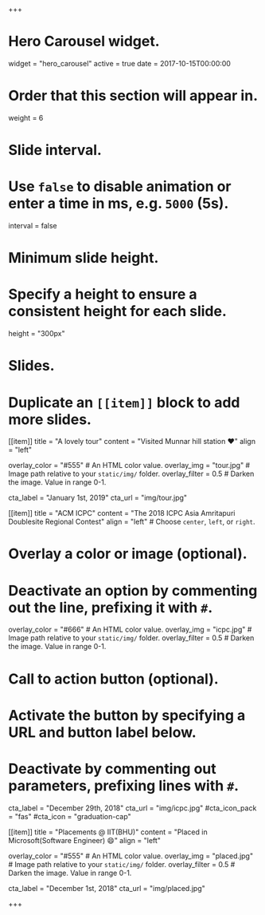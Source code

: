 +++
# Hero Carousel widget.
widget = "hero_carousel"
active = true
date = 2017-10-15T00:00:00

# Order that this section will appear in.
weight = 6

# Slide interval.
# Use `false` to disable animation or enter a time in ms, e.g. `5000` (5s).
interval = false

# Minimum slide height.
# Specify a height to ensure a consistent height for each slide.
height = "300px"

# Slides.
# Duplicate an `[[item]]` block to add more slides.

[[item]]
  title = "A lovely tour"
  content = "Visited Munnar hill station :heart:"
  align = "left"

  overlay_color = "#555"  # An HTML color value.
  overlay_img = "tour.jpg"  # Image path relative to your `static/img/` folder.
  overlay_filter = 0.5  # Darken the image. Value in range 0-1.

  cta_label = "January 1st, 2019"
  cta_url = "img/tour.jpg"

[[item]]
  title = "ACM ICPC"
  content = "The 2018 ICPC Asia Amritapuri Doublesite Regional Contest"
  align = "left"  # Choose `center`, `left`, or `right`.

  # Overlay a color or image (optional).
  #   Deactivate an option by commenting out the line, prefixing it with `#`.
  overlay_color = "#666"  # An HTML color value.
  overlay_img = "icpc.jpg"  # Image path relative to your `static/img/` folder.
  overlay_filter = 0.5  # Darken the image. Value in range 0-1.

  # Call to action button (optional).
  #   Activate the button by specifying a URL and button label below.
  #   Deactivate by commenting out parameters, prefixing lines with `#`.
  cta_label = "December 29th, 2018"
  cta_url = "img/icpc.jpg"
  #cta_icon_pack = "fas"
  #cta_icon = "graduation-cap"

[[item]]
  title = "Placements @ IIT(BHU)"
  content = "Placed in Microsoft(Software Engineer) :smile:"
  align = "left"

  overlay_color = "#555"  # An HTML color value.
  overlay_img = "placed.jpg"  # Image path relative to your `static/img/` folder.
  overlay_filter = 0.5  # Darken the image. Value in range 0-1.

  cta_label = "December 1st, 2018"
  cta_url = "img/placed.jpg"


+++
